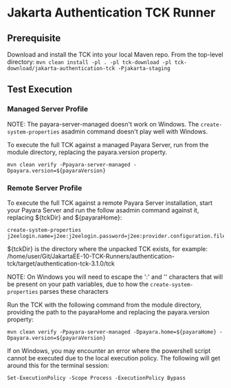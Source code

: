 # Jakarta Authentication TCK Runner

## Prerequisite

Download and install the TCK into your local Maven repo.
From the top-level directory: `mvn clean install -pl . -pl tck-download -pl tck-download/jakarta-authentication-tck -Pjakarta-staging`

## Test Execution

### Managed Server Profile
NOTE: The payara-server-managed doesn't work on Windows. 
The `create-system-properties` asadmin command doesn't play well with Windows.

To execute the full TCK against a managed Payara Server, run from the module directory, replacing the payara.version property.

```
mvn clean verify -Ppayara-server-managed -Dpayara.version=${payaraVersion}
```

### Remote Server Profile

To execute the full TCK against a remote Payara Server installation, start your Payara Server and run the follow asadmin command against it, replacing ${tckDir} and ${payaraHome}:

```
create-system-properties j2eelogin.name=j2ee:j2eelogin.password=j2ee:provider.configuration.file=${tckDir}/spi/common/ProviderConfiguration.xml:vendor.authconfig.factory=com.sun.jaspic.config.factory.AuthConfigFileFactory:log.file.location=${payaraHome}/glassfish/domains/domain1/logs                                    
```

${tckDir} is the directory where the unpacked TCK exists, for example: /home/user/Git/JakartaEE-10-TCK-Runners/authentication-tck/target/authentication-tck-3.1.0/tck

NOTE: On Windows you will need to escape the ':' and '\' characters that will be present on your path variables, due to how the `create-system-properties` parses these characters

Run the TCK with the following command from the module directory, providing the path to the payaraHome and replacing the payara.version property:
```
mvn clean verify -Ppayara-server-managed -Dpayara.home=${payaraHome} -Dpayara.version=${payaraVersion}
```

If on Windows, you may encounter an error where the powershell script cannot be executed due to the local execution policy.
The following will get around this for the terminal session:

```
Set-ExecutionPolicy -Scope Process -ExecutionPolicy Bypass
```